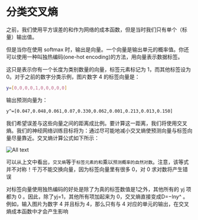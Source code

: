 # 分类交叉熵

之前，我们使用平方误差的和作为网络的成本函数，但是当时我们只有单个（标量）输出值。

但是当你在使用 softmax 时，输出是向量。一个向量是输出单元的概率值。你还可以使用一种叫独热编码(one-hot encoding)的方法，用向量表示数据标签。

这只是表示你有一个长度为类别数量的向量，标签元素标记为 1，而其他标签设为 0。对于之前的数字分类示例，图片数字 4 的标签向量是：

```bash
y=[0,0,0,0,1,0,0,0,0,0]
```

输出预测向量为：

```bash
​y^=[0.047,0.048,0.061,0.07,0.330,0.062,0.001,0.213,0.013,0.150]
```

我们希望误差与这些向量之间的距离成比例。要计算这一距离，我们将使用交叉熵。我们的神经网络训练目标将为：通过尽可能地减小交叉熵使预测向量与标签向量尽量靠近。交叉熵计算公式如下所示：

![All text](http://ww1.sinaimg.cn/large/dc05ba18gy1fnhqst5tmyj21960ja0wr.jpg)

可以从上文中看出，`交叉熵`等于`标签元素的和`乘以`预测概率的自然对数`。注意，该等式并不对称！千万不能交换向量，因为标签向量里有很多 0，对 0 求对数将产生错误

对标签向量使用独热编码的好处是除了为真的标签数值是1之外，其他所有的 yj
项都为 0 。因此，除了y​j=1，其他所有项加起来为 0，交叉熵直接变成D=−ln
​y^ 。例如，输入图片为数字 4 并且标为 4，那么只有与 4 对应的单元的输出，在交叉熵成本函数中才会产生影响
